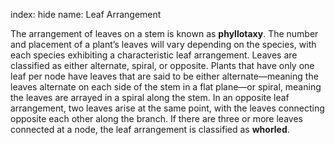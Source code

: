index: hide
name: Leaf Arrangement

The arrangement of leaves on a stem is known as  **phyllotaxy**. The number and placement of a plant’s leaves will vary depending on the species, with each species exhibiting a characteristic leaf arrangement. Leaves are classified as either alternate, spiral, or opposite. Plants that have only one leaf per node have leaves that are said to be either alternate—meaning the leaves alternate on each side of the stem in a flat plane—or spiral, meaning the leaves are arrayed in a spiral along the stem. In an opposite leaf arrangement, two leaves arise at the same point, with the leaves connecting opposite each other along the branch. If there are three or more leaves connected at a node, the leaf arrangement is classified as  **whorled**.
